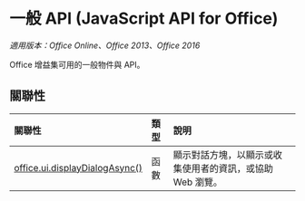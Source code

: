 # 一般 API (JavaScript API for Office)

_適用版本：Office Online、Office 2013、Office 2016_

Office 增益集可用的一般物件與 API。

## 關聯性
| 關聯性 | 類型	   |說明|
|:---------------|:--------|:----------|
|[office.ui.displayDialogAsync()](officeui.md)|函數|顯示對話方塊，以顯示或收集使用者的資訊，或協助 Web 瀏覽。|
